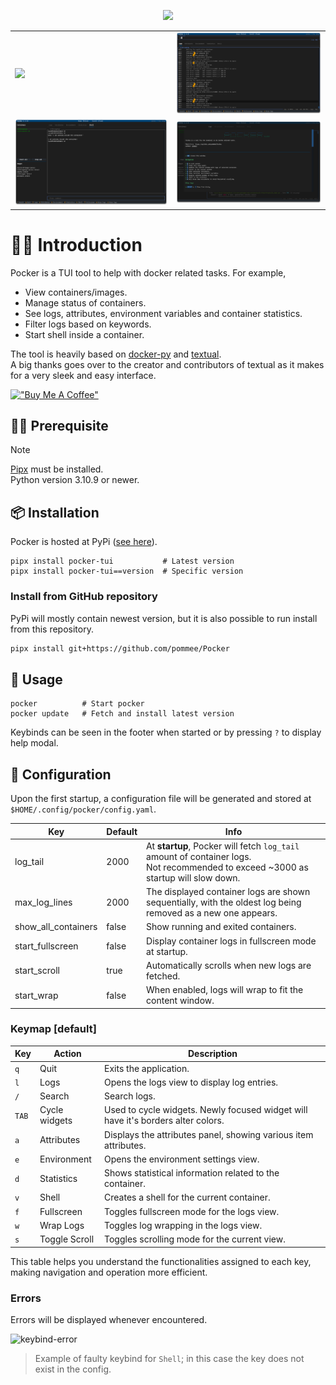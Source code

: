 <p align="center">
  <img src="./resources/pocker-name.png" />
  <table>
    <tr>
        <td>
            <img width="100%" src="https://github.com/pommee/Pocker/blob/main/resources/home-preview.png?raw=true">
        </td>
        <td>
            <img width="100%" src="https://github.com/pommee/Pocker/blob/main/resources/search-logs.png?raw=true">
        </td>
    </tr>
    <tr>
        <td>
            <img width="100%" src="https://github.com/pommee/Pocker/blob/main/resources/shell-preview.png?raw=true">
        </td>
        <td>
            <img width="100%" src="https://github.com/pommee/Pocker/blob/main/resources/help-screen-preview.png?raw=true">
        </td>
    </tr>
  </table>
</p>

# 👋🏼 Introduction

Pocker is a TUI tool to help with docker related tasks. For example,

- View containers/images.
- Manage status of containers.
- See logs, attributes, environment variables and container statistics.
- Filter logs based on keywords.
- Start shell inside a container.

The tool is heavily based on [docker-py](https://docker-py.readthedocs.io/en/stable/index.html) and [textual](https://github.com/textualize/textual/).  
A big thanks goes over to the creator and contributors of textual as it makes for a very sleek and easy interface.

[!["Buy Me A Coffee"](https://www.buymeacoffee.com/assets/img/custom_images/orange_img.png)](https://buymeacoffee.com/pommee)

## 🤏🏼 Prerequisite

> [!NOTE]
> [Pipx](https://pipx.pypa.io/stable/installation/) must be installed.  
> Python version 3.10.9 or newer.

## 📦 Installation

Pocker is hosted at PyPi ([see here](https://pypi.org/project/pocker-tui/)).


```shell
pipx install pocker-tui           # Latest version
pipx install pocker-tui==version  # Specific version
```

### Install from GitHub repository

PyPi will mostly contain newest version, but it is also possible to run install from this repository.

```bash
pipx install git+https://github.com/pommee/Pocker
```

## 🚦 Usage

```shell
pocker          # Start pocker
pocker update   # Fetch and install latest version
```

Keybinds can be seen in the footer when started or by pressing `?` to display help modal.

## 🔧 Configuration

Upon the first startup, a configuration file will be generated and stored at `$HOME/.config/pocker/config.yaml`.

| Key                 | Default | Info                                                                                                                                  |
| ------------------- | ------- | ------------------------------------------------------------------------------------------------------------------------------------- |
| log_tail            | 2000    | At **startup**, Pocker will fetch `log_tail` amount of container logs.<br> Not recommended to exceed ~3000 as startup will slow down. |
| max_log_lines       | 2000    | The displayed container logs are shown sequentially, with the oldest log being removed as a new one appears.                          |
| show_all_containers | false   | Show running and exited containers.                                                                                                   |
| start_fullscreen    | false   | Display container logs in fullscreen mode at startup.                                                                                 |
| start_scroll        | true    | Automatically scrolls when new logs are fetched.                                                                                      |
| start_wrap          | false   | When enabled, logs will wrap to fit the content window.                                                                               |

### Keymap [default]

| Key   | Action        | Description                                                                      |
| ----- | ------------- | -------------------------------------------------------------------------------- |
| `q`   | Quit          | Exits the application.                                                           |
| `l`   | Logs          | Opens the logs view to display log entries.                                      |
| `/`   | Search        | Search logs.                                                                     |
| `TAB` | Cycle widgets | Used to cycle widgets. Newly focused widget will have it's borders alter colors. |
| `a`   | Attributes    | Displays the attributes panel, showing various item attributes.                  |
| `e`   | Environment   | Opens the environment settings view.                                             |
| `d`   | Statistics    | Shows statistical information related to the container.                          |
| `v`   | Shell         | Creates a shell for the current container.                                       |
| `f`   | Fullscreen    | Toggles fullscreen mode for the logs view.                                       |
| `w`   | Wrap Logs     | Toggles log wrapping in the logs view.                                           |
| `s`   | Toggle Scroll | Toggles scrolling mode for the current view.                                     |

This table helps you understand the functionalities assigned to each key, making navigation and operation more efficient.

### Errors

Errors will be displayed whenever encountered.

![keybind-error](https://github.com/pommee/Pocker/blob/main/resources/keybind-error.png?raw=true)

> Example of faulty keybind for `Shell`; in this case the key does not exist in the config.
